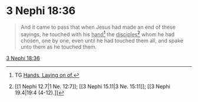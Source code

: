 # 3 Nephi 18:36

> And it came to pass that when Jesus had made an end of these sayings, he touched with his <u>hand</u>[^a] the <u>disciples</u>[^b] whom he had chosen, one by one, even until he had touched them all, and spake unto them as he touched them.

[3 Nephi 18:36](https://www.churchofjesuschrist.org/study/scriptures/bofm/3-ne/18?lang=eng&id=p36#p36)


[^a]: TG [Hands, Laying on of.](https://www.churchofjesuschrist.org/study/scriptures/tg/hands-laying-on-of?lang=eng)
[^b]: [[1 Nephi 12.7|1 Ne. 12:7]]; [[3 Nephi 15.11|3 Ne. 15:11]]; [[3 Nephi 19.4|19:4 (4-12).]]
